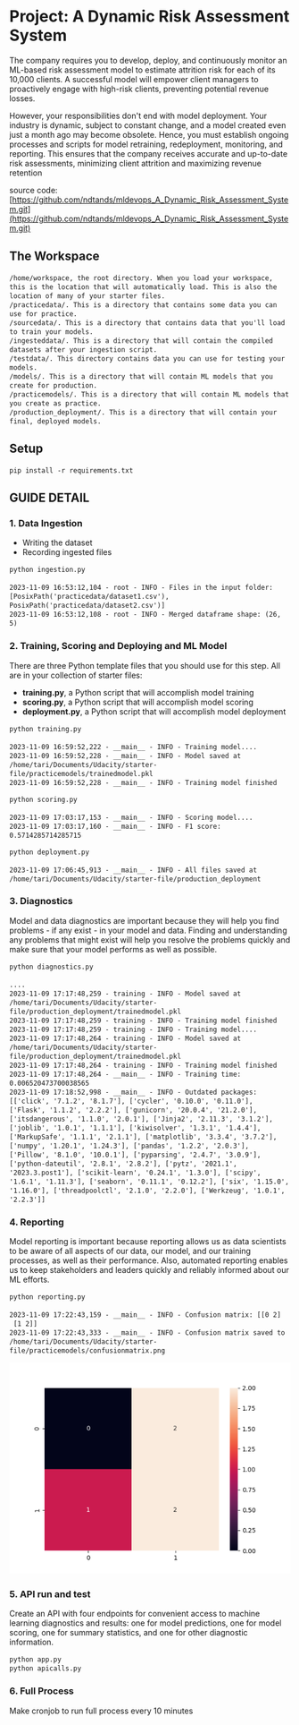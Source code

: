 # Project: A Dynamic Risk Assessment System
The company requires you to develop, deploy, and continuously monitor an ML-based risk assessment model to estimate attrition risk for each of its 10,000 clients. A successful model will empower client managers to proactively engage with high-risk clients, preventing potential revenue losses.

However, your responsibilities don't end with model deployment. Your industry is dynamic, subject to constant change, and a model created even just a month ago may become obsolete. Hence, you must establish ongoing processes and scripts for model retraining, redeployment, monitoring, and reporting. This ensures that the company receives accurate and up-to-date risk assessments, minimizing client attrition and maximizing revenue retention

source code: [https://github.com/ndtands/mldevops_A_Dynamic_Risk_Assessment_System.git](https://github.com/ndtands/mldevops_A_Dynamic_Risk_Assessment_System.git)


## The Workspace
```
/home/workspace, the root directory. When you load your workspace, this is the location that will automatically load. This is also the location of many of your starter files.
/practicedata/. This is a directory that contains some data you can use for practice.
/sourcedata/. This is a directory that contains data that you'll load to train your models.
/ingesteddata/. This is a directory that will contain the compiled datasets after your ingestion script.
/testdata/. This directory contains data you can use for testing your models.
/models/. This is a directory that will contain ML models that you create for production.
/practicemodels/. This is a directory that will contain ML models that you create as practice.
/production_deployment/. This is a directory that will contain your final, deployed models.
```

## Setup
```
pip install -r requirements.txt
```

## GUIDE DETAIL
### 1. Data Ingestion
- Writing the dataset
- Recording ingested files
```
python ingestion.py

2023-11-09 16:53:12,104 - root - INFO - Files in the input folder: [PosixPath('practicedata/dataset1.csv'), PosixPath('practicedata/dataset2.csv')]
2023-11-09 16:53:12,108 - root - INFO - Merged dataframe shape: (26, 5)
```

### 2. Training, Scoring and Deploying and ML Model
There are three Python template files that you should use for this step. All are in your collection of starter files:
- **training.py**, a Python script that will accomplish model training
- **scoring.py**, a Python script that will accomplish model scoring
- **deployment.py**, a Python script that will accomplish model deployment

```
python training.py

2023-11-09 16:59:52,222 - __main__ - INFO - Training model....
2023-11-09 16:59:52,228 - __main__ - INFO - Model saved at /home/tari/Documents/Udacity/starter-file/practicemodels/trainedmodel.pkl
2023-11-09 16:59:52,228 - __main__ - INFO - Training model finished
```
```
python scoring.py

2023-11-09 17:03:17,153 - __main__ - INFO - Scoring model....
2023-11-09 17:03:17,160 - __main__ - INFO - F1 score: 0.5714285714285715
```
```
python deployment.py

2023-11-09 17:06:45,913 - __main__ - INFO - All files saved at /home/tari/Documents/Udacity/starter-file/production_deployment
```

### 3. Diagnostics
Model and data diagnostics are important because they will help you find problems - if any exist - in your model and data. Finding and understanding any problems that might exist will help you resolve the problems quickly and make sure that your model performs as well as possible.

```
python diagnostics.py

....
2023-11-09 17:17:48,259 - training - INFO - Model saved at /home/tari/Documents/Udacity/starter-file/production_deployment/trainedmodel.pkl
2023-11-09 17:17:48,259 - training - INFO - Training model finished
2023-11-09 17:17:48,259 - training - INFO - Training model....
2023-11-09 17:17:48,264 - training - INFO - Model saved at /home/tari/Documents/Udacity/starter-file/production_deployment/trainedmodel.pkl
2023-11-09 17:17:48,264 - training - INFO - Training model finished
2023-11-09 17:17:48,264 - __main__ - INFO - Training time: 0.006520473700038565
2023-11-09 17:18:52,998 - __main__ - INFO - Outdated packages: [['click', '7.1.2', '8.1.7'], ['cycler', '0.10.0', '0.11.0'], ['Flask', '1.1.2', '2.2.2'], ['gunicorn', '20.0.4', '21.2.0'], ['itsdangerous', '1.1.0', '2.0.1'], ['Jinja2', '2.11.3', '3.1.2'], ['joblib', '1.0.1', '1.1.1'], ['kiwisolver', '1.3.1', '1.4.4'], ['MarkupSafe', '1.1.1', '2.1.1'], ['matplotlib', '3.3.4', '3.7.2'], ['numpy', '1.20.1', '1.24.3'], ['pandas', '1.2.2', '2.0.3'], ['Pillow', '8.1.0', '10.0.1'], ['pyparsing', '2.4.7', '3.0.9'], ['python-dateutil', '2.8.1', '2.8.2'], ['pytz', '2021.1', '2023.3.post1'], ['scikit-learn', '0.24.1', '1.3.0'], ['scipy', '1.6.1', '1.11.3'], ['seaborn', '0.11.1', '0.12.2'], ['six', '1.15.0', '1.16.0'], ['threadpoolctl', '2.1.0', '2.2.0'], ['Werkzeug', '1.0.1', '2.2.3']]
```

### 4. Reporting
Model reporting is important because reporting allows us as data scientists to be aware of all aspects of our data, our model, and our training processes, as well as their performance. Also, automated reporting enables us to keep stakeholders and leaders quickly and reliably informed about our ML efforts.

```
python reporting.py

2023-11-09 17:22:43,159 - __main__ - INFO - Confusion matrix: [[0 2]
 [1 2]]
2023-11-09 17:22:43,333 - __main__ - INFO - Confusion matrix saved to /home/tari/Documents/Udacity/starter-file/practicemodels/confusionmatrix.png
```
![confusionmatrix](practicemodels/confusionmatrix.png)

### 5. API run and test
Create an API with four endpoints for convenient access to machine learning diagnostics and results: one for model predictions, one for model scoring, one for summary statistics, and one for other diagnostic information.

```
python app.py
python apicalls.py

```

### 6. Full Process
Make cronjob to run full process every 10 minutes
```

```